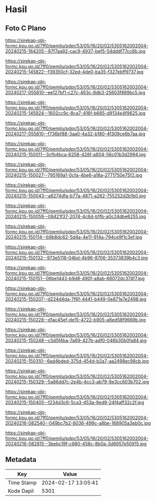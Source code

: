 # Hasil

## Foto C Plano

https://sirekap-obj-formc.kpu.go.id/7ff0/pemilu/pdpr/53/05/16/20/02/5305162002004-20240215-164205--87f7aa92-cac9-4937-bef5-54dddf77cc6b.jpg

https://sirekap-obj-formc.kpu.go.id/7ff0/pemilu/pdpr/53/05/16/20/02/5305162002004-20240215-145822--f39350cf-32ed-4de0-ba35-f327ebff9737.jpg

https://sirekap-obj-formc.kpu.go.id/7ff0/pemilu/pdpr/53/05/16/20/02/5305162002004-20240217-055810--ee127bf1-c27c-463c-8db3-25603f889bc5.jpg

https://sirekap-obj-formc.kpu.go.id/7ff0/pemilu/pdpr/53/05/16/20/02/5305162002004-20240215-145924--1602cc9c-8ca7-416f-b685-d9134e4f9625.jpg

https://sirekap-obj-formc.kpu.go.id/7ff0/pemilu/pdpr/53/05/16/20/02/5305162002004-20240217-055810--f736bf88-3aa0-4a32-b180-4f309ce6b7aa.jpg

https://sirekap-obj-formc.kpu.go.id/7ff0/pemilu/pdpr/53/05/16/20/02/5305162002004-20240215-150011--3cfb4bca-6258-428f-a804-56c01b3d2994.jpg

https://sirekap-obj-formc.kpu.go.id/7ff0/pemilu/pdpr/53/05/16/20/02/5305162002004-20240215-150027--795169a1-0cfa-4be6-a18a-2771750e75f2.jpg

https://sirekap-obj-formc.kpu.go.id/7ff0/pemilu/pdpr/53/05/16/20/02/5305162002004-20240215-150043--a6274dfa-b77a-4871-a262-755252d2b1b0.jpg

https://sirekap-obj-formc.kpu.go.id/7ff0/pemilu/pdpr/53/05/16/20/02/5305162002004-20240215-150059--08421f37-2074-4c6d-b1fb-a0c24dbe6255.jpg

https://sirekap-obj-formc.kpu.go.id/7ff0/pemilu/pdpr/53/05/16/20/02/5305162002004-20240215-150114--b9b8dc62-5d4a-4e11-914a-794ce9f1c3ef.jpg

https://sirekap-obj-formc.kpu.go.id/7ff0/pemilu/pdpr/53/05/16/20/02/5305162002004-20240215-150132--973e5118-04bd-4b96-8706-35373839b4c3.jpg

https://sirekap-obj-formc.kpu.go.id/7ff0/pemilu/pdpr/53/05/16/20/02/5305162002004-20240215-150151--06be1443-b9d8-490f-a8ab-66072dc374f7.jpg

https://sirekap-obj-formc.kpu.go.id/7ff0/pemilu/pdpr/53/05/16/20/02/5305162002004-20240215-150207--d224d4da-7f6f-4441-b449-0e871e7e2498.jpg

https://sirekap-obj-formc.kpu.go.id/7ff0/pemilu/pdpr/53/05/16/20/02/5305162002004-20240215-150228--d1ac45ef-de15-4722-b905-a8ed58f9669b.jpg

https://sirekap-obj-formc.kpu.go.id/7ff0/pemilu/pdpr/53/05/16/20/02/5305162002004-20240215-150248--c5d5f4ba-7a69-427b-adf0-046b30b0fa84.jpg

https://sirekap-obj-formc.kpu.go.id/7ff0/pemilu/pdpr/53/05/16/20/02/5305162002004-20240215-150310--6ad4bded-375d-454d-b2a7-aa2498ec98cb.jpg

https://sirekap-obj-formc.kpu.go.id/7ff0/pemilu/pdpr/53/05/16/20/02/5305162002004-20240215-150329--5a86dd7c-2e4b-4cc3-ab79-8e3cc603b702.jpg

https://sirekap-obj-formc.kpu.go.id/7ff0/pemilu/pdpr/53/05/16/20/02/5305162002004-20240215-150405--f234d3c6-5ca3-453a-9ed9-24f4aff32c2f.jpg

https://sirekap-obj-formc.kpu.go.id/7ff0/pemilu/pdpr/53/05/16/20/02/5305162002004-20240216-082540--049bc7b2-8036-499c-a8be-168905a3eb0c.jpg

https://sirekap-obj-formc.kpu.go.id/7ff0/pemilu/pdpr/53/05/16/20/02/5305162002004-20240216-082815--3bebc19f-c880-458c-8b0a-3d6957e50915.jpg


## Metadata

| Key        | Value               |
| ---------- | ------------------- |
| Time Stamp | 2024-02-17 13:05:41 |
| Kode Dapil | 5301                |



